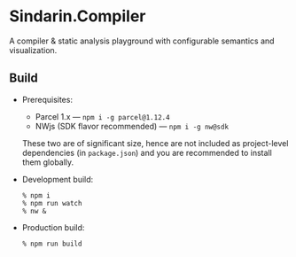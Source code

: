 # Sindarin.Compiler

A compiler & static analysis playground with configurable semantics
and visualization.

## Build

 * Prerequisites:
   * Parcel 1.x — `npm i -g parcel@1.12.4`
   * NWjs (SDK flavor recommended) — `npm i -g nw@sdk`

   These two are of significant size, hence are not included as project-level dependencies (in `package.json`) and you are recommended to install them globally.

 * Development build:
   ```
   % npm i
   % npm run watch
   % nw &
   ```

 * Production build:
   ```
   % npm run build
   ```